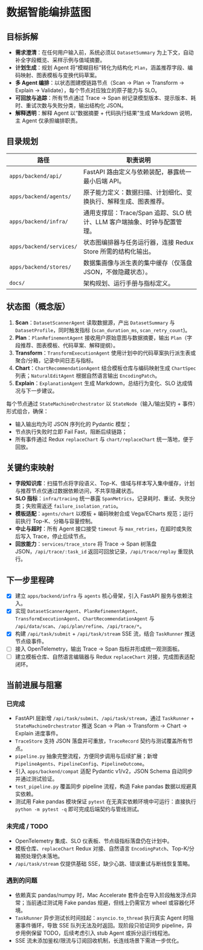 # 数据智能编排蓝图

## 目标拆解

- **需求澄清**：在任何用户输入前，系统必须以 `DatasetSummary` 为上下文，自动补全字段概览、采样示例与值域摘要。
- **计划生成**：规划 Agent 将“模糊目标”转化为结构化 `Plan`，涵盖推荐字段、编码映射、图表模板与变换代码草案。
- **多 Agent 编排**：以状态图建模链路节点（Scan → Plan → Transform → Explain → Validate），每个节点对应独立的原子能力与 SLO。
- **可回放与追踪**：所有节点通过 Trace → Span 树记录模型版本、提示版本、耗时、重试次数与失败分类，输出结构化 JSON。
- **解释透明**：解释 Agent 以“数据摘要 + 代码执行结果”生成 Markdown 说明，主 Agent 仅承担编排职责。

## 目录规划

| 路径 | 职责说明 |
| --- | --- |
| `apps/backend/api/` | FastAPI 路由定义与依赖装配，暴露统一最小后端 API。 |
| `apps/backend/agents/` | 原子能力定义：数据扫描、计划细化、变换执行、解释生成、图表推荐。 |
| `apps/backend/infra/` | 通用支撑层：Trace/Span 追踪、SLO 统计、LLM 客户端抽象、时钟与配置管理。 |
| `apps/backend/services/` | 状态图编排器与任务运行器，连接 Redux Store 所需的结构化输出。 |
| `apps/backend/stores/` | 数据集画像与派生表的集中缓存（仅落盘 JSON，不做隐藏状态）。 |
| `docs/` | 架构规划、运行手册与指标定义。 |

## 状态图（概念版）

1. **Scan**：`DatasetScannerAgent` 读取数据源，产出 `DatasetSummary` 与 `DatasetProfile`，同时触发指标 (`scan_duration_ms`, `scan_retry_count`)。
2. **Plan**：`PlanRefinementAgent` 接收用户原始意图与数据摘要，输出 `Plan`（字段推荐、图表模板、代码草案、解释提纲）。
3. **Transform**：`TransformExecutionAgent` 使用计划中的代码草案执行派生表或聚合/分箱，记录中间日志与指标。
4. **Chart**：`ChartRecommendationAgent` 结合模板仓库与编码映射生成 `ChartSpec` 列表；`NaturalEditAgent` 根据自然语言输出 `EncodingPatch`。
5. **Explain**：`ExplanationAgent` 生成 Markdown，总结行为变化、SLO 达成情况与下一步建议。

每个节点通过 `StateMachineOrchestrator` 以 `StateNode`（输入/输出契约 + 事件）形式组合，确保：

- 输入输出均为可 JSON 序列化的 Pydantic 模型；
- 节点执行失败时立即 Fail Fast，阻断后续链路；
- 所有事件通过 Redux `replaceChart` 与 `chart/replaceChart` 统一落地，便于回放。

## 关键约束映射

- **字段知识库**：扫描节点将字段语义、Top-K、值域与样本写入集中缓存，计划与推荐节点仅通过数据依赖访问，不共享隐藏状态。
- **SLO 指标**：`infra/tracing` 统一暴露 `SpanMetrics`，记录耗时、重试、失败分类；失败需返还 `failure_isolation_ratio`。
- **模板适配**：`agents/chart` 以模板 + 编码映射合成 Vega/ECharts 规范；运行前执行 Top-K、分箱与容量控制。
- **中止与超时**：所有 Agent 接口接受 `timeout` 与 `max_retries`，在超时或失败后写入 Trace，停止后续节点。
- **回放能力**：`services/trace_store` 将 Trace → Span 树落盘 JSON，`/api/trace/:task_id` 返回可回放记录，`/api/trace/replay` 重现执行。

## 下一步里程碑

- [x] 建立 `apps/backend/infra` 与 `agents` 核心骨架，引入 FastAPI 服务与依赖注入。
- [x] 实现 `DatasetScannerAgent`、`PlanRefinementAgent`、`TransformExecutionAgent`、`ChartRecommendationAgent` 与 `/api/data/scan`、`/api/plan/refine`、`/api/trace/*`。
- [x] 构建 `/api/task/submit` + `/api/task/stream` SSE 流，结合 `TaskRunner` 推送节点级事件。
- [ ] 接入 OpenTelemetry，输出 Trace → Span 指标并形成统一观测面板。
- [ ] 建立模板仓库、自然语言编辑器与 Redux `replaceChart` 对接，完成图表适配闭环。

## 当前进展与阻塞

### 已完成
- FastAPI 层新增 `/api/task/submit`、`/api/task/stream`，通过 `TaskRunner` + `StateMachineOrchestrator` 推送 Scan → Plan → Transform → Chart → Explain 进度事件。
- `TraceStore` 支持 JSON 落盘并可重放，`TraceRecord` 契约与测试覆盖所有节点。
- `pipeline.py` 抽象完整流程，方便同步调用与后续扩展；新增 `PipelineAgents`、`PipelineConfig`、`PipelineOutcome`。
- 引入 `apps/backend/compat` 适配 Pydantic v1/v2，JSON Schema 自动同步并通过测试验证。
- `test_pipeline.py` 覆盖同步 pipeline 流程，构造 Fake pandas 数据以规避真实依赖。
- 测试用 Fake pandas 模块保证 `pytest` 在无真实依赖环境中可运行：直接执行 `python -m pytest -q` 即可完成后端契约与管线测试。

### 未完成 / TODO
- OpenTelemetry 集成、SLO 仪表板、节点级指标落盘仍在计划中。
- 模板仓库、`replaceChart` Redux 对接、自然语言 `EncodingPatch`、Top-K/分箱预处理仍未落地。
- `/api/task/stream` 仅提供基础 SSE，缺少心跳、错误重试与断线恢复策略。

### 遇到的问题
- 依赖真实 pandas/numpy 时，Mac Accelerate 套件会在导入阶段触发浮点异常；当前通过测试用 Fake pandas 规避，但线上仍需官方 wheel 或容器化环境。
- `TaskRunner` 异步测试长时间挂起：`asyncio.to_thread` 执行真实 Agent 时阻塞事件循环，导致 SSE 队列无法及时返回。现阶段只验证同步 pipeline，异步用例保留 TODO，后续考虑引入 stub Agent 或拆分运行线程池。
- SSE 流未添加鉴权/限流与订阅回收机制，长连线场景下需进一步优化。
